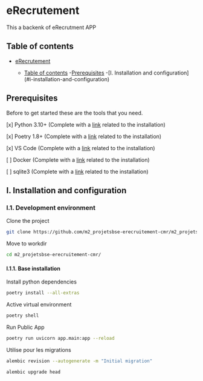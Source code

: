 # eRecrutement

This a backenk of eRecrutment APP

## Table of contents
- [eRecrutement](#erecrutement)

    - [Table of contents](#table-of-contents)
    -[Prerequisites](#prerequisites)
    -[I. Installation and configuration]
     (#i-installation-and-configuration)

## Prerequisites

Before to get started these are the tools that you need.

[x] Python 3.10+ (Complete with a [link](https://www.python.org/) related to the installation)

[x] Poetry 1.8+ (Complete with a [link](https://python-poetry.org/) related to the installation)

[x] VS Code (Complete with a [link](https://code.visualstudio.com/) related to the installation)

[ ] Docker (Complete with a [link](https://www.docker.com/) related to the installation)

[ ] sqlite3 (Complete with a [link](https://www.sqlite.org/) related to the installation)

## I. Installation and configuration

### I.1. Development environment

Clone the project

```sh
git clone https://github.com/m2_projetsbse-erecruitement-cmr/m2_projetsbse-erecruitement-cmr.git
```

Move to workdir

```sh
cd m2_projetsbse-erecruitement-cmr/
```
#### I.1.1. Base installation

Install python dependencies

```sh
poetry install --all-extras
```

Active virtual environment

```sh
poetry shell
```

Run Public App

```sh
poetry run uvicorn app.main:app --reload
```

Utilise pour les migrations

```sh
alembic revision --autogenerate -m "Initial migration"
```

```sh
alembic upgrade head
```